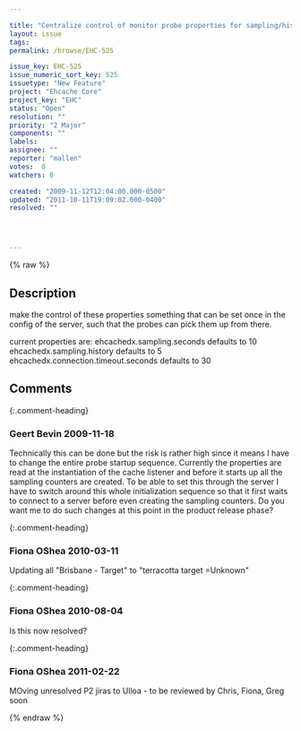 ```yaml
---

title: "Centralize control of monitor probe properties for sampling/history/timeouts"
layout: issue
tags: 
permalink: /browse/EHC-525

issue_key: EHC-525
issue_numeric_sort_key: 525
issuetype: "New Feature"
project: "Ehcache Core"
project_key: "EHC"
status: "Open"
resolution: ""
priority: "2 Major"
components: ""
labels: 
assignee: ""
reporter: "mallen"
votes:  0
watchers: 0

created: "2009-11-12T12:04:00.000-0500"
updated: "2011-10-11T19:09:02.000-0400"
resolved: ""




---
```


{% raw %}

## Description

<div markdown="1" class="description">

make the control of these properties something that can be set once in the config of the server, such that the probes can pick them up from there.

current properties are:
ehcachedx.sampling.seconds defaults to 10
ehcachedx.sampling.history defaults to 5
ehcachedx.connection.timeout.seconds defaults to 30

</div>

## Comments


{:.comment-heading}
### **Geert Bevin** <span class="date">2009-11-18</span>

<div markdown="1" class="comment">

Technically this can be done but the risk is rather high since it means I have to change the entire probe startup sequence. Currently the properties are read at the instantiation of the cache listener and before it starts up all the sampling counters are created. To be able to set this through the server I have to switch around this whole initialization sequence so that it first waits to connect to a server before even creating the sampling counters. Do you want me to do such changes at this point in the product release phase?

</div>


{:.comment-heading}
### **Fiona OShea** <span class="date">2010-03-11</span>

<div markdown="1" class="comment">

 Updating all "Brisbane - Target" to "terracotta target =Unknown"

</div>


{:.comment-heading}
### **Fiona OShea** <span class="date">2010-08-04</span>

<div markdown="1" class="comment">

Is this now resolved?

</div>


{:.comment-heading}
### **Fiona OShea** <span class="date">2011-02-22</span>

<div markdown="1" class="comment">

MOving unresolved P2 jiras to Ulloa - to be reviewed by Chris, Fiona, Greg soon

</div>



{% endraw %}
